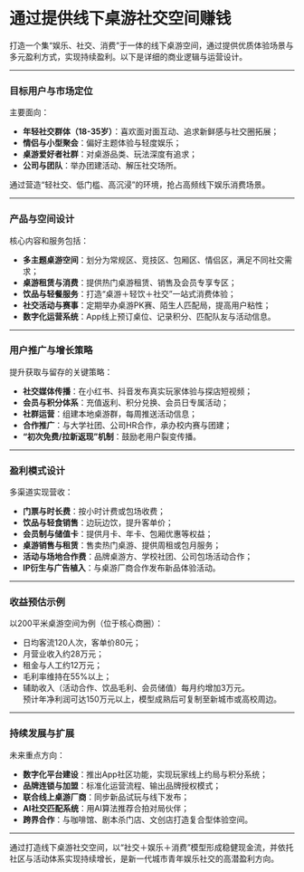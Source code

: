 # 通过提供线下桌游社交空间赚钱

打造一个集“娱乐、社交、消费”于一体的线下桌游空间，通过提供优质体验场景与多元盈利方式，实现持续盈利。以下是详细的商业逻辑与运营设计。

***

### 目标用户与市场定位
主要面向：
* **年轻社交群体（18-35岁）**：喜欢面对面互动、追求新鲜感与社交圈拓展；  
* **情侣与小型聚会**：偏好主题体验与轻度娱乐；  
* **桌游爱好者社群**：对桌游品类、玩法深度有追求；  
* **公司与团队**：举办团建活动、解压社交场所。  

通过营造“轻社交、低门槛、高沉浸”的环境，抢占高频线下娱乐消费场景。

***

### 产品与空间设计
核心内容和服务包括：
* **多主题桌游空间**：划分为常规区、竞技区、包厢区、情侣区，满足不同社交需求；  
* **桌游租赁与消费**：提供热门桌游租赁、销售及会员专享专区；  
* **饮品与轻餐服务**：打造“桌游＋轻饮＋社交”一站式消费体验；  
* **社交活动与赛事**：定期举办桌游PK赛、陌生人匹配局，提高用户粘性；  
* **数字化运营系统**：App线上预订桌位、记录积分、匹配队友与活动信息。

***

### 用户推广与增长策略
提升获取与留存的关键策略：
* **社交媒体传播**：在小红书、抖音发布真实玩家体验与探店短视频；  
* **会员与积分体系**：充值返利、积分兑换、会员日专属活动；  
* **社群运营**：组建本地桌游群，每周推送活动信息；  
* **合作推广**：与大学社团、公司HR合作，承办校内赛与团建；  
* **“初次免费/拉新返现”机制**：鼓励老用户裂变传播。

***

### 盈利模式设计
多渠道实现营收：
* **门票与时长费**：按小时计费或包场收费；  
* **饮品与轻食销售**：边玩边饮，提升客单价；  
* **会员制与储值卡**：提供月卡、年卡、包厢优惠等权益；  
* **桌游销售与租赁**：售卖热门桌游、提供周租或包月服务；  
* **活动与场地合作费**：品牌桌游方、学校社团、公司包场活动合作；  
* **IP衍生与广告植入**：与桌游厂商合作发布新品体验活动。  

***

### 收益预估示例
以200平米桌游空间为例（位于核心商圈）：
* 日均客流120人次，客单价80元；  
* 月营业收入约28万元；  
* 租金与人工约12万元；  
* 毛利率维持在55%以上；  
* 辅助收入（活动合作、饮品毛利、会员储值）每月约增加3万元。  
预计年净利润可达150万元以上，模型成熟后可复制至新城市或高校周边。

***

### 持续发展与扩展
未来重点方向：
* **数字化平台建设**：推出App社区功能，实现玩家线上约局与积分系统；  
* **品牌连锁与加盟**：标准化运营流程、输出品牌授权模式；  
* **联合线上桌游厂商**：同步新品试玩与线下发布；  
* **AI社交匹配系统**：用AI算法推荐合拍对局伙伴；  
* **跨界合作**：与咖啡馆、剧本杀门店、文创店打造复合型体验空间。

***

通过打造线下桌游社交空间，以“社交＋娱乐＋消费”模型形成稳健现金流，并依托社区与活动体系实现持续增长，是新一代城市青年娱乐社交的高潜盈利方向。